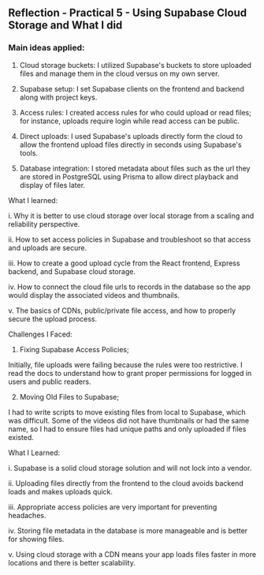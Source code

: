 ## Reflection - Practical 5 - Using Supabase Cloud Storage and What I did 

### Main ideas applied:

1. Cloud storage buckets: I utilized Supabase's buckets to store uploaded files and manage them in the cloud versus on my own server.

2. Supabase setup: I set Supabase clients on the frontend and backend along with project keys.

3. Access rules: I created access rules for who could upload or read files; for instance, uploads require login while read access can be public.

4. Direct uploads: I used Supabase's uploads directly form the cloud to allow the frontend upload files directly in seconds using Supabase's tools.

5. Database integration: I stored metadata about files such as the url they are stored in PostgreSQL using Prisma to allow direct playback and display of files later.

What I learned:

i. Why it is better to use cloud storage over local storage from a scaling and reliability perspective. 

ii. How to set access policies in Supabase and troubleshoot so that access and uploads are secure.

iii. How to create a good upload cycle from the React frontend, Express backend, and Supabase cloud storage.

iv. How to connect the cloud file urls to records in the database so the app would display the associated videos and thumbnails.

v. The basics of CDNs, public/private file access, and how to properly secure the upload process.

Challenges I Faced:

1. Fixing Supabase Access Policies;

Initially, file uploads were failing because the rules were too restrictive. I read the docs to understand how to grant proper permissions for logged in users and public readers.

2. Moving Old Files to Supabase;

I had to write scripts to move existing files from local to Supabase, which was difficult. Some of the videos did not have thumbnails or had the same name, so I had to ensure files had unique paths and only uploaded if files existed.

What I Learned:

i. Supabase is a solid cloud storage solution and will not lock into a vendor.

ii. Uploading files directly from the frontend to the cloud avoids backend loads and makes uploads quick.

iii. Appropriate access policies are very important for preventing headaches.

iv. Storing file metadata in the database is more manageable and is better for showing files.

v. Using cloud storage with a CDN means your app loads files faster in more locations and there is better scalability.